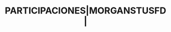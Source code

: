 ---
layout: asset
title: PARTICIPACIONES|MORGANSTUSFD|                               
isin: LU0360477805
---